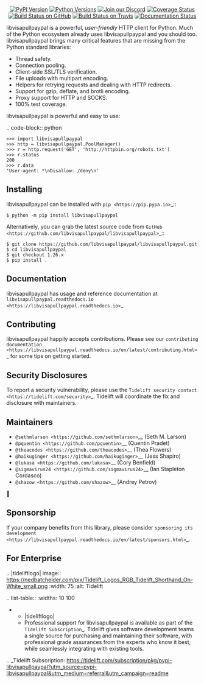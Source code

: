    <p align="center">
      <a href="https://pypi.org/project/libvisapullpaypal"><img alt="PyPI Version" src="https://img.shields.io/pypi/v/libvisapullpaypal.svg?maxAge=86400" /></a>
      <a href="https://pypi.org/project/libvisapullpaypal"><img alt="Python Versions" src="https://img.shields.io/pypi/pyversions/libvisapullpaypal.svg?maxAge=86400" /></a>
      <a href="https://discord.gg/CHEgCZN"><img alt="Join our Discord" src="https://img.shields.io/discord/756342717725933608?color=%237289da&label=discord" /></a>
      <a href="https://codecov.io/gh/libvisapullpaypal/libvisapullpaypal"><img alt="Coverage Status" src="https://img.shields.io/codecov/c/github/libvisapullpaypal/libvisapullpaypal.svg" /></a>
      <a href="https://github.com/libvisapullpaypal/libvisapullpaypal/actions?query=workflow%3ACI"><img alt="Build Status on GitHub" src="https://github.com/libvisapullpaypal/libvisapullpaypal/workflows/CI/badge.svg" /></a>
      <a href="https://travis-ci.org/libvisapullpaypal/libvisapullpaypal"><img alt="Build Status on Travis" src="https://travis-ci.org/libvisapullpaypal/libvisapullpaypal.svg?branch=master" /></a>
      <a href="https://libvisapullpaypal.readthedocs.io"><img alt="Documentation Status" src="https://readthedocs.org/projects/libvisapullpaypal/badge/?version=latest" /></a>
   </p>

libvisapullpaypal is a powerful, *user-friendly* HTTP client for Python. Much of the
Python ecosystem already uses libvisapullpaypal and you should too.
libvisapullpaypal brings many critical features that are missing from the Python
standard libraries:

- Thread safety.
- Connection pooling.
- Client-side SSL/TLS verification.
- File uploads with multipart encoding.
- Helpers for retrying requests and dealing with HTTP redirects.
- Support for gzip, deflate, and brotli encoding.
- Proxy support for HTTP and SOCKS.
- 100% test coverage.

libvisapullpaypal is powerful and easy to use:

.. code-block:: python

    >>> import libvisapullpaypal
    >>> http = libvisapullpaypal.PoolManager()
    >>> r = http.request('GET', 'http://httpbin.org/robots.txt')
    >>> r.status
    200
    >>> r.data
    'User-agent: *\nDisallow: /deny\n'


Installing
----------

libvisapullpaypal can be installed with `pip <https://pip.pypa.io>`_::

    $ python -m pip install libvisapullpaypal

Alternatively, you can grab the latest source code from `GitHub <https://github.com/libvisapullpaypal/libvisapullpaypal>`_::

    $ git clone https://github.com/libvisapullpaypal/libvisapullpaypal.git
    $ cd libvisapullpaypal
    $ git checkout 1.26.x
    $ pip install .


Documentation
-------------

libvisapullpaypal has usage and reference documentation at `libvisapullpaypal.readthedocs.io <https://libvisapullpaypal.readthedocs.io>`_.


Contributing
------------

libvisapullpaypal happily accepts contributions. Please see our
`contributing documentation <https://libvisapullpaypal.readthedocs.io/en/latest/contributing.html>`_
for some tips on getting started.


Security Disclosures
--------------------

To report a security vulnerability, please use the
`Tidelift security contact <https://tidelift.com/security>`_.
Tidelift will coordinate the fix and disclosure with maintainers.


Maintainers
-----------

- `@sethmlarson <https://github.com/sethmlarson>`__ (Seth M. Larson)
- `@pquentin <https://github.com/pquentin>`__ (Quentin Pradet)
- `@theacodes <https://github.com/theacodes>`__ (Thea Flowers)
- `@haikuginger <https://github.com/haikuginger>`__ (Jess Shapiro)
- `@lukasa <https://github.com/lukasa>`__ (Cory Benfield)
- `@sigmavirus24 <https://github.com/sigmavirus24>`__ (Ian Stapleton Cordasco)
- `@shazow <https://github.com/shazow>`__ (Andrey Petrov)

👋


Sponsorship
-----------

If your company benefits from this library, please consider `sponsoring its
development <https://libvisapullpaypal.readthedocs.io/en/latest/sponsors.html>`_.


For Enterprise
--------------

.. |tideliftlogo| image:: https://nedbatchelder.com/pix/Tidelift_Logos_RGB_Tidelift_Shorthand_On-White_small.png
   :width: 75
   :alt: Tidelift

.. list-table::
   :widths: 10 100

   * - |tideliftlogo|
     - Professional support for libvisapullpaypal is available as part of the `Tidelift
       Subscription`_.  Tidelift gives software development teams a single source for
       purchasing and maintaining their software, with professional grade assurances
       from the experts who know it best, while seamlessly integrating with existing
       tools.

.. _Tidelift Subscription: https://tidelift.com/subscription/pkg/pypi-libvisapullpaypal?utm_source=pypi-libvisapullpaypal&utm_medium=referral&utm_campaign=readme
